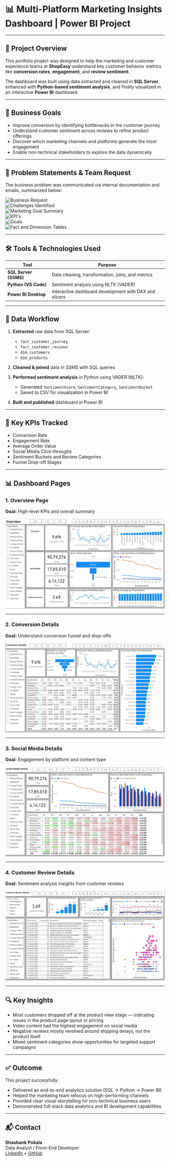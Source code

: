 # 📊 Multi-Platform Marketing Insights Dashboard | Power BI Project

---

## 🧠 Project Overview

This portfolio project was designed to help the marketing and customer experience teams at **ShopEasy** understand key customer behavior metrics like **conversion rates**, **engagement**, and **review sentiment**.

The dashboard was built using data extracted and cleaned in **SQL Server**, enhanced with **Python-based sentiment analysis**, and finally visualized in an interactive **Power BI** dashboard.

---

## 🎯 Business Goals

- Improve conversion by identifying bottlenecks in the customer journey  
- Understand customer sentiment across reviews to refine product offerings  
- Discover which marketing channels and platforms generate the most engagement  
- Enable non-technical stakeholders to explore the data dynamically  

---

## 🧩 Problem Statements & Team Request

The business problem was communicated via internal documentation and emails, summarized below:

![Business Request](Problem_Statements/1.Business_Request.jpg)  
![Challenges Identified](Problem_Statements/2.Challenges_Identified.jpg)  
![Marketing Goal Summary](Problem_Statements/3.Marketing_Goal_Summary.jpg)  
![KPI's](Problem_Statements/4.KPI'S.jpg)  
![Goals](Problem_Statements/5.Goals.jpg)  
![Fact and Dimension Tables](Problem_Statements/6.Fact_and_Dimension_Tables.jpg)  

---

## 🛠 Tools & Technologies Used

| Tool                | Purpose                                                        |
|---------------------|----------------------------------------------------------------|
| **SQL Server (SSMS)** | Data cleaning, transformation, joins, and metrics             |
| **Python (VS Code)**  | Sentiment analysis using NLTK (VADER)                         |
| **Power BI Desktop**  | Interactive dashboard development with DAX and slicers        |

---

## 📁 Data Workflow

1. **Extracted** raw data from SQL Server:
   - `fact_customer_journey`
   - `fact_customer_reviews`
   - `dim_customers`
   - `dim_products`

2. **Cleaned & joined** data in SSMS with SQL queries

3. **Performed sentiment analysis** in Python using VADER (NLTK):
   - Generated `SentimentScore`, `SentimentCategory`, `SentimentBucket`
   - Saved to CSV for visualization in Power BI

4. **Built and published** dashboard in Power BI

---

## 🧮 Key KPIs Tracked

- Conversion Rate  
- Engagement Rate  
- Average Order Value  
- Social Media Click-throughs  
- Sentiment Buckets and Review Categories  
- Funnel Drop-off Stages  

---

## 📊 Dashboard Pages

### 1. **Overview Page**
**Goal:** High-level KPIs and overall summary

![Overview Page](Images/Overview_page.jpg)

---

### 2. **Conversion Details**
**Goal:** Understand conversion funnel and drop-offs

![Conversion Details](Images/Conversion_Details.jpg)

---

### 3. **Social Media Details**
**Goal:** Engagement by platform and content type

![Social Media Details](Images/Social_Media_Details.jpg)

---

### 4. **Customer Review Details**
**Goal:** Sentiment analysis insights from customer reviews

![Customer Review Details](Images/Customer_Review_Details.jpg)

---

## 🔍 Key Insights

- Most customers dropped off at the product view stage — indicating issues in the product page layout or pricing  
- Video content had the highest engagement on social media  
- Negative reviews mostly revolved around shipping delays, not the product itself  
- Mixed sentiment categories show opportunities for targeted support campaigns  

---

## ✅ Outcome

This project successfully:

- Delivered an end-to-end analytics solution (SQL → Python → Power BI)  
- Helped the marketing team refocus on high-performing channels  
- Provided clear visual storytelling for non-technical business users  
- Demonstrated full-stack data analytics and BI development capabilities  

---

## 📬 Contact

**Shashank Pokala**  
Data Analyst / Front-End Developer  
[LinkedIn](https://www.linkedin.com/in/shashank-r-pokala/) • [GitHub](https://github.com/Sha1Pokala)
